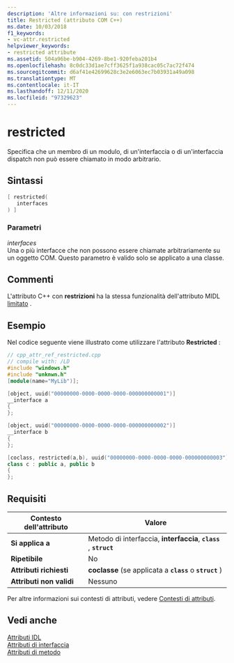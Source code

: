 ```yaml
---
description: 'Altre informazioni su: con restrizioni'
title: Restricted (attributo COM C++)
ms.date: 10/03/2018
f1_keywords:
- vc-attr.restricted
helpviewer_keywords:
- restricted attribute
ms.assetid: 504a96be-b904-4269-8be1-920feba201b4
ms.openlocfilehash: 8c0dc33d1ae7cff3625f1a938cac05c7ac72f474
ms.sourcegitcommit: d6af41e42699628c3e2e6063ec7b03931a49a098
ms.translationtype: MT
ms.contentlocale: it-IT
ms.lasthandoff: 12/11/2020
ms.locfileid: "97329623"
---
```

# <a name="restricted"></a>restricted

Specifica che un membro di un modulo, di un'interfaccia o di un'interfaccia dispatch non può essere chiamato in modo arbitrario.

## <a name="syntax"></a>Sintassi

```cpp
[ restricted(
   interfaces
) ]
```

### <a name="parameters"></a>Parametri

*interfaces*<br/>
Una o più interfacce che non possono essere chiamate arbitrariamente su un oggetto COM. Questo parametro è valido solo se applicato a una classe.

## <a name="remarks"></a>Commenti

L'attributo C++ con **restrizioni** ha la stessa funzionalità dell'attributo MIDL [limitato](/windows/win32/Midl/restricted) .

## <a name="example"></a>Esempio

Nel codice seguente viene illustrato come utilizzare l'attributo **Restricted** :

```cpp
// cpp_attr_ref_restricted.cpp
// compile with: /LD
#include "windows.h"
#include "unknwn.h"
[module(name="MyLib")];

[object, uuid("00000000-0000-0000-0000-000000000001")]
__interface a
{
};

[object, uuid("00000000-0000-0000-0000-000000000002")]
__interface b
{
};

[coclass, restricted(a,b), uuid("00000000-0000-0000-0000-000000000003")]
class c : public a, public b
{
};
```

## <a name="requirements"></a>Requisiti

| Contesto dell'attributo | Valore |
|-|-|
|**Si applica a**|Metodo di interfaccia, **interfaccia**, **`class`** , **`struct`**|
|**Ripetibile**|No|
|**Attributi richiesti**|**coclasse** (se applicata a **`class`** o **`struct`** )|
|**Attributi non validi**|Nessuno|

Per altre informazioni sui contesti di attributi, vedere [Contesti di attributi](cpp-attributes-com-net.md#contexts).

## <a name="see-also"></a>Vedi anche

[Attributi IDL](idl-attributes.md)<br/>
[Attributi di interfaccia](interface-attributes.md)<br/>
[Attributi di metodo](method-attributes.md)
